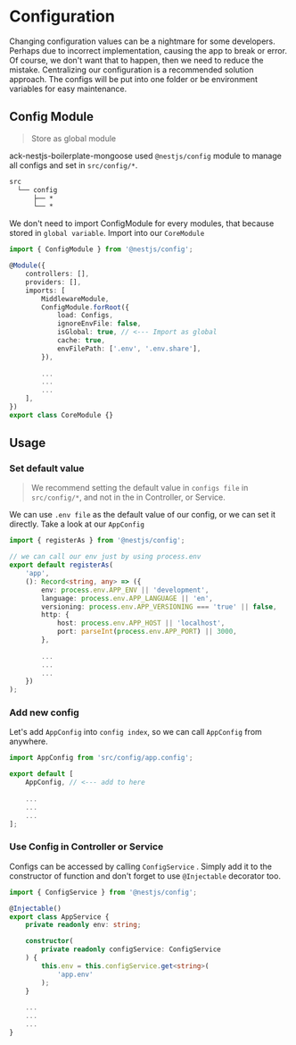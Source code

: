 # Configuration

Changing configuration values can be a nightmare for some developers. Perhaps due to incorrect implementation, causing the app to break or error. Of course, we don't want that to happen, then we need to reduce the mistake. Centralizing our configuration is a recommended solution approach. The configs will be put into one folder or be environment variables for easy maintenance.

## Config Module

> Store as global module

ack-nestjs-boilerplate-mongoose used `@nestjs/config` module to manage all configs and set in `src/config/*`.

```txt
src
  └── config
      ├── *
      └── *
```

We don't need to import ConfigModule for every modules, that because stored in `global variable`. Import into our `CoreModule`

```typescript
import { ConfigModule } from '@nestjs/config';

@Module({
    controllers: [],
    providers: [],
    imports: [
        MiddlewareModule,
        ConfigModule.forRoot({
            load: Configs,
            ignoreEnvFile: false,
            isGlobal: true, // <--- Import as global
            cache: true,
            envFilePath: ['.env', '.env.share'],
        }),
        
        ...
        ...
        ...
    ],
})
export class CoreModule {}

```

## Usage

### Set default value

> We recommend setting the default value in `configs file` in `src/config/*`, and not in the in Controller, or Service.

We can use `.env file` as the default value of our config, or we can set it directly. Take a look at our `AppConfig`

```typescript
import { registerAs } from '@nestjs/config';

// we can call our env just by using process.env
export default registerAs(
    'app',
    (): Record<string, any> => ({
        env: process.env.APP_ENV || 'development',
        language: process.env.APP_LANGUAGE || 'en',
        versioning: process.env.APP_VERSIONING === 'true' || false,
        http: {
            host: process.env.APP_HOST || 'localhost',
            port: parseInt(process.env.APP_PORT) || 3000,
        },
        
        ...
        ...
        ...
    })
);

```

### Add new config

Let's add `AppConfig` into `config index`, so we can call `AppConfig` from anywhere.

```typescript
import AppConfig from 'src/config/app.config';

export default [
    AppConfig, // <--- add to here
    
    ...
    ...
    ...
];

```

### Use Config in Controller or Service

Configs can be accessed by calling `ConfigService` . Simply add it to the constructor of function and don't forget to use `@Injectable` decorator too.

```typescript
import { ConfigService } from '@nestjs/config';

@Injectable()
export class AppService {
    private readonly env: string;

    constructor(
        private readonly configService: ConfigService
    ) {
        this.env = this.configService.get<string>(
            'app.env'
        );
    }
    
    ...
    ...
    ...
}
```
